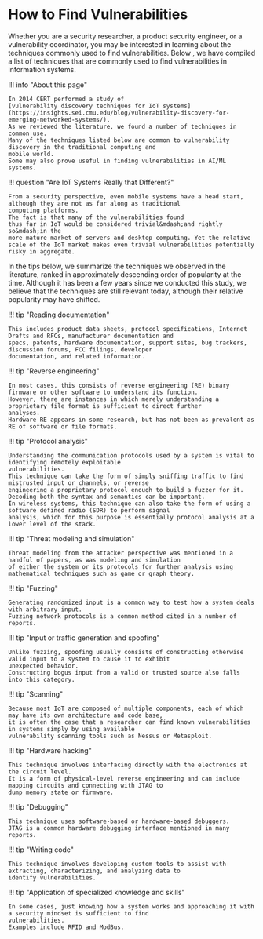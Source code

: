 # How to Find Vulnerabilities

Whether you are a security researcher, a product security engineer, or a
vulnerability coordinator, you may be interested in learning about the
techniques commonly used to find vulnerabilities.
Below , we have compiled a list of techniques that are commonly used to find vulnerabilities in
information systems.

!!! info "About this page"

    In 2014 CERT performed a study of
    [vulnerability discovery techniques for IoT systems](https://insights.sei.cmu.edu/blog/vulnerability-discovery-for-emerging-networked-systems/).
    As we reviewed the literature, we found a number of techniques in common use. 
    Many of the techniques listed below are common to vulnerability discovery in the traditional computing and
    mobile world.
    Some may also prove useful in finding vulnerabilities in AI/ML systems.

!!! question "Are IoT Systems Really that Different?"

    From a security perspective, even mobile systems have a head start, although they are not as far along as traditional
    computing platforms. 
    The fact is that many of the vulnerabilities found
    thus far in IoT would be considered trivial&mdash;and rightly so&mdash;in the
    more mature market of servers and desktop computing. Yet the relative
    scale of the IoT market makes even trivial vulnerabilities potentially
    risky in aggregate.

In the tips below, we summarize the techniques we observed in the
literature, ranked in approximately descending order of
popularity at the time. Although it has been a few years since we
conducted this study, we believe that the techniques are still relevant
today, although their relative popularity may have shifted.

!!! tip "Reading documentation"

    This includes product data sheets, protocol specifications, Internet Drafts and RFCs, manufacturer documentation and
    specs, patents, hardware documentation, support sites, bug trackers, discussion forums, FCC filings, developer 
    documentation, and related information.

!!! tip "Reverse engineering"

    In most cases, this consists of reverse engineering (RE) binary firmware or other software to understand its function.
    However, there are instances in which merely understanding a proprietary file format is sufficient to direct further
    analyses.
    Hardware RE appears in some research, but has not been as prevalent as RE of software or file formats.

!!! tip "Protocol analysis"

    Understanding the communication protocols used by a system is vital to identifying remotely exploitable
    vulnerabilities.
    This technique can take the form of simply sniffing traffic to find mistrusted input or channels, or reverse 
    engineering a proprietary protocol enough to build a fuzzer for it.
    Decoding both the syntax and semantics can be important.
    In wireless systems, this technique can also take the form of using a software defined radio (SDR) to perform signal
    analysis, which for this purpose is essentially protocol analysis at a lower level of the stack.

!!! tip "Threat modeling and simulation"

    Threat modeling from the attacker perspective was mentioned in a handful of papers, as was modeling and simulation
    of either the system or its protocols for further analysis using mathematical techniques such as game or graph theory.

!!! tip "Fuzzing"

    Generating randomized input is a common way to test how a system deals with arbitrary input.
    Fuzzing network protocols is a common method cited in a number of reports.

!!! tip "Input or traffic generation and spoofing"

    Unlike fuzzing, spoofing usually consists of constructing otherwise valid input to a system to cause it to exhibit
    unexpected behavior.
    Constructing bogus input from a valid or trusted source also falls into this category.

!!! tip "Scanning"

    Because most IoT are composed of multiple components, each of which may have its own architecture and code base, 
    it is often the case that a researcher can find known vulnerabilities in systems simply by using available 
    vulnerability scanning tools such as Nessus or Metasploit.

!!! tip "Hardware hacking"

    This technique involves interfacing directly with the electronics at the circuit level.
    It is a form of physical-level reverse engineering and can include mapping circuits and connecting with JTAG to 
    dump memory state or firmware.

!!! tip "Debugging"

    This technique uses software-based or hardware-based debuggers.
    JTAG is a common hardware debugging interface mentioned in many reports.

!!! tip "Writing code"

    This technique involves developing custom tools to assist with extracting, characterizing, and analyzing data to
    identify vulnerabilities.

!!! tip "Application of specialized knowledge and skills"

    In some cases, just knowing how a system works and approaching it with a security mindset is sufficient to find
    vulnerabilities.
    Examples include RFID and ModBus.
